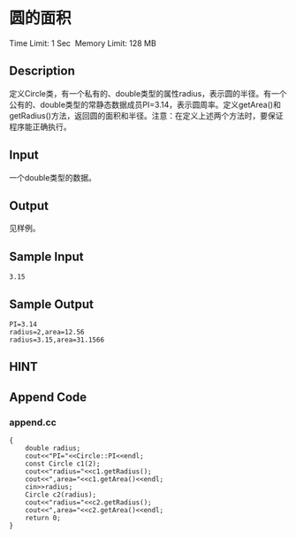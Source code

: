# 圆的面积
Time Limit: 1 Sec  Memory Limit: 128 MB


## Description
定义Circle类，有一个私有的、double类型的属性radius，表示圆的半径。有一个公有的、double类型的常静态数据成员PI=3.14，表示圆周率。定义getArea()和getRadius()方法，返回圆的面积和半径。注意：在定义上述两个方法时，要保证程序能正确执行。

## Input
一个double类型的数据。

## Output
见样例。

## Sample Input
```
3.15

```
## Sample Output
```
PI=3.14
radius=2,area=12.56
radius=3.15,area=31.1566

```

## HINT


## Append Code
### append.cc
```cppint main()
{
    double radius;
    cout<<"PI="<<Circle::PI<<endl;
    const Circle c1(2);
    cout<<"radius="<<c1.getRadius();
    cout<<",area="<<c1.getArea()<<endl;
    cin>>radius;
    Circle c2(radius);
    cout<<"radius="<<c2.getRadius();
    cout<<",area="<<c2.getArea()<<endl;
    return 0;
}
```
